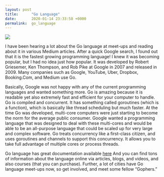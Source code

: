 ```yaml
---
layout: post
title:      "Go Language"
date:       2020-01-14 23:33:58 +0000
permalink:  go_language
---
```



![](https://media.giphy.com/media/pqHDIGLwHVT68/giphy.gif)

I have been hearing a lot about the Go language at meet-ups and reading about it in various Medium articles. After a quick Google search, I found out that it is the fastest growing programming language! I knew it was becoming popular, but I had no idea just how popular. It was developed by Robert Griesemer, Ken Thompson, and Rob Pike at Google in 2007 and released in 2009. Many companies such as Google, YouTube, Uber, Dropbox, Booking.Com, and Medium use Go. 

Basically, Google was not happy with any of the current programming languages and wanted something more. Go is amazing because it is readable yet also extremely fast and efficient for your computer to handle. Go is compiled and concurrent. It has something called goroutines (which is a function), which is basically like thread scheduling but much faster. At the time Go was developed, multi-core computers were just starting to become the norm for the average public consumer. Google wanted a programming language that was designed to deal with these multi-cores and would be able to be an all-purpose language that could be scaled up for very large and complex software.  Go treats concurrency like a first-class citizen, and uses goroutines and channels to support this concurrency. It allows you to take full advantage of multiple cores or process threads.

Go language has great documentation available [here](https://golang.org/doc/.) And you can find tons of information about the language online via articles, blogs, and videos, and also courses (that you can purchase). Further, a lot of cities have Go language meet-ups now, so get involved, and meet some fellow “Gophers.”

